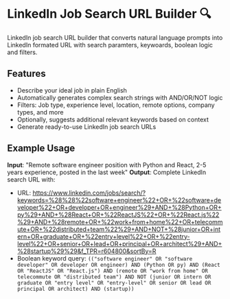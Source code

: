 # LinkedIn Job Search URL Builder 🔍

LinkedIn job search URL builder that converts natural language prompts into LinkedIn formated URL with search paramters, keywoards, boolean logic and filters. 

## Features

- Describe your ideal job in plain English
- Automatically generates complex search strings with AND/OR/NOT logic
- Filters: Job type, experience level, location, remote options, company types, and more
- Optionally,  suggests additional relevant keywords based on context
- Generate ready-to-use LinkedIn job search URLs

##  Example Usage

**Input**: "Remote software engineer position with Python and React, 2-5 years experience, posted in the last week"
**Output**: Complete LinkedIn search URL with:
- URL: https://www.linkedin.com/jobs/search/?keywords=%28%28%22software+engineer%22+OR+%22software+developer%22+OR+developer+OR+engineer%29+AND+%28Python+OR+py%29+AND+%28React+OR+%22ReactJS%22+OR+%22React.js%22%29+AND+%28remote+OR+%22work+from+home%22+OR+telecommute+OR+%22distributed+team%22%29+AND+NOT+%28junior+OR+intern+OR+graduate+OR+%22entry+level%22+OR+%22entry-level%22+OR+senior+OR+lead+OR+principal+OR+architect%29+AND+%28startup%29%29&f_TPR=r604800&sortBy=R
- Boolean keyword query: `(("software engineer" OR "software developer" OR developer OR engineer) AND (Python OR py) AND (React OR "ReactJS" OR "React.js") AND (remote OR "work from home" OR telecommute OR "distributed team") AND NOT (junior OR intern OR graduate OR "entry level" OR "entry-level" OR senior OR lead OR principal OR architect) AND (startup))`
